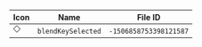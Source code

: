 | Icon | Name | File ID |
| ---  | ---  | ---     |
| ![](blendKeySelected.png) | `blendKeySelected` | `-1506858753398121587` |
